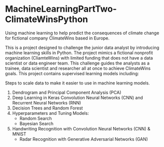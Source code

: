 # MachineLearningPartTwo-ClimateWinsPython
Using machine learning to help predict the consequences of climate change for fictional company ClimateWins based in Europe.

This is a project designed to challenge the junior data analyst by introducing machine learning skills in Python. The project mimics a fictional nonprofit organization (CliamteWins) with limited funding that does not have a data scientist or data engineer team. This challenge guides the analysts as a trainee, data scientist and researcher all at once to achieve ClimateWins goals. This project contains supervised learning models including:

Steps to scale data to make it easier to use in machine learning models.
1. Dendrogram and Principal Component Analysis (PCA)
2. Deep Learning in Keras Convolution Neural Networks (CNN) and Recurrent Neural Networks (RNN)
3. Decision Trees and Random Forest
4. Hyperparameters and Tuning Models:
    - Random Search
    - Bayesian Search
5. Handwriting Recognition with Convolution Neural Networks (CNN) & MNIST
    - Radar Recognition with Generative Adversarial Networks (GAN)
